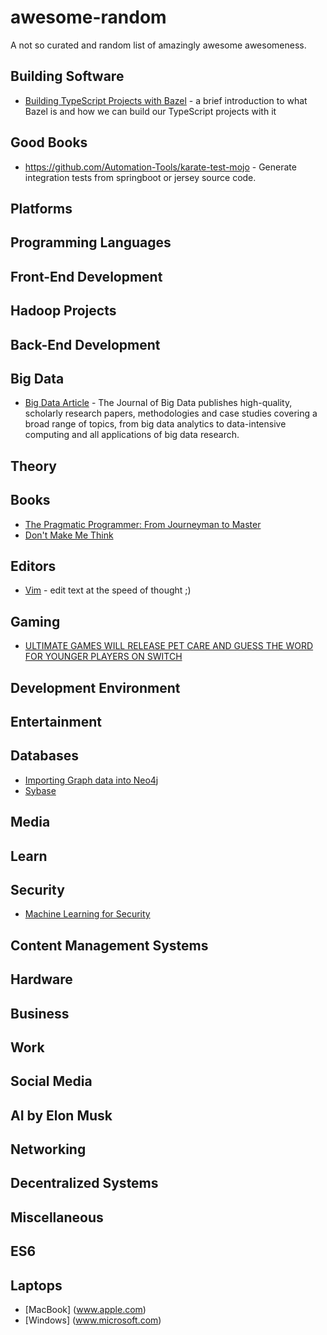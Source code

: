 # awesome-random

A not so curated and random list of amazingly awesome awesomeness.

## Building Software

- [Building TypeScript Projects with Bazel](https://blog.mgechev.com/2018/11/19/introduction-bazel-typescript-tutorial/) - a brief introduction to what Bazel is and how we can build our TypeScript projects with it 

## Good Books

- https://github.com/Automation-Tools/karate-test-mojo -  Generate integration tests from springboot or jersey source code.

## Platforms

## Programming Languages

## Front-End Development

## Hadoop Projects

## Back-End Development

## Big Data

- [Big Data Article](https://journalofbigdata.springeropen.com/articles) - The Journal of Big Data publishes high-quality, scholarly research papers, methodologies and case studies covering a broad range of topics, from big data analytics to data-intensive computing and all applications of big data research.

## Theory

## Books
- [The Pragmatic Programmer: From Journeyman to Master](https://www.nceclusters.no/globalassets/filer/nce/diverse/the-pragmatic-programmer.pdf)
- [Don't Make Me Think](http://www.scottsdevelopers.com/dont-make-me-think-revisited.pdf)

## Editors
- [Vim](https://www.vim.org/) - edit text at the speed of thought ;)

## Gaming

- [ULTIMATE GAMES WILL RELEASE PET CARE AND GUESS THE WORD FOR YOUNGER PLAYERS ON SWITCH](https://www.gonintendo.com/stories/328626-ultimate-games-will-release-pet-care-and-guess-the-word-for-young)

## Development Environment

## Entertainment

## Databases

- [Importing Graph data into Neo4j](https://neo4j.com/developer/example-data/)
- [Sybase](https://www.sap.com/products/sybase-ase.html)

## Media

## Learn

## Security
- [Machine Learning for Security](https://github.com/jivoi/awesome-ml-for-cybersecurity)

## Content Management Systems

## Hardware

## Business

## Work

## Social Media

## AI by Elon Musk

## Networking

## Decentralized Systems

## Miscellaneous


## ES6

## Laptops

- [MacBook] (www.apple.com)
- [Windows] (www.microsoft.com)

